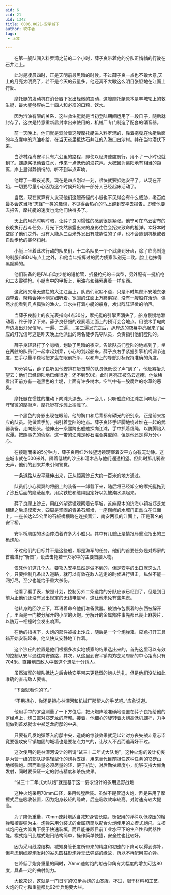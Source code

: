 ```yaml
---
aid: 6
zid: 21
uid: 1342
title: 0006.0021-安平城下
author: 吹牛者
tags: 
 - 正文

---
```




　　在第一舰队闯入料罗湾之前的二个小时，薛子良带着他的分队正悄悄的行驶在石井江上。

　　此时是凌晨四时，正是天明前最黑暗的时候。不过薛子良一点也不敢大意,天上的月亮太明亮了，若不是今天的云量多，他还真不大敢这么明目张胆地在江面上行驶。

　　摩托艇的发动机在消音器下发出轻微的震动，这艘摩托艇原本是丰城轮上的救生艇，最大能够容纳二十四人和必须的口粮、饮水。

　　因为汽油有限的关系，这些救生艇就是当初登陆期间运用了一段日子，随后就封存了，这次是特意重新启封拿出来使用的，机械厂专门制造了配套的消音器。

　　前一天晚上，他们就是驾驶着这艘摩托艇进入料罗湾的，靠着拖曳在快艇后面的羊皮囊中的汽油补给，在当天夜里抵达石井江的入海口白沙村。并在当地潜伏下来。

　　白沙村距离安平只有六公里的路程，即使以经济速度航行，用不了一小时也就到了。螺旋桨搅动着江水，传来一点低低的浪花声。大概因为离陆地有相当的距离，岸上显得静悄悄的，听不到半点声响，

　　他瞟了一眼夜光表，现在是四点刚过一刻，很快就要抵达安平了。从现在开始，一切要尽量小心因为这个时候开始有一部分人已经起床活动了。

　　当然，现在就算有人发现他们这艘奇怪的小艇也不见得会有什么威胁，老百姓最多会这当场“志怪”一类的趣谈，不见得会热心的马上跑到安平去报告。即使他要去报告，摩托艇的速度也比他们快得多了。

　　天上的月亮时明时暗，让薛子良习惯性的感到很是紧张。他宁可在乌云密布的夜晚执行战斗任务，月光下突然暴露出来的身影往往会招来致命的枪弹。幸好本时空除了他们之外，没有人能从三百米外发出有威胁性的子弹，也不会遭到机枪或者自动步枪的突然扫射。

　　小艇上坐着此次行动的队员们，十二名队员一个个武装到牙齿，除了临高制造的制服和BDU有点土之外，和他当年指挥过的武力侦察队别无二致。脸上也抹得黑黝黝的。

　　他们装备的是FAL自动步枪的短枪管，折叠枪托的卡宾型，另外配有一挺机枪和二支霰弹枪。小艇当中的甲板上，用油布和绳索裹着一样东西。

　　这宽阔又毫无遮拦的大江江面上，队员们沉默不语，只是不时焦虑不安地东张西望着，聚精会神地侧耳细听着。宽阔的江面上万籁俱寂，没有一艘船在活动，偶然才能看到几点孤独的渔火。江水拍打着小艇的船身，发出阵阵轻微的响声。

　　当薛子良腕上的夜光表指向4点30分，摩托艇的引擎声消失了，船身慢慢地滑动着，终于停了下来。薛子良仔细的观察着江面上的预订会合地点。用战术手电向岸边发出灯光信号。一遍、二遍……第三遍发完之后，从岸边的夜幕中亮起来了回应的灯光信号这是昨天晚上他派出的两名徒步先导队员，负责指引他们登陆的。

　　薛子良轻轻打了个唿哨，划破了黑暗的夜空。告诉队员们登陆的地点到了。坐在两舷的队员们一起拿起划桨，小心的划起船来。薛子良右手紧握引擎机柄调节速度，左手尽量平稳地把罗盘在眼前托平，以和岸上的导航灯标保持准确的角度。

　　10分钟后，薛子良听见他安排在艇首望的队员低低说了声“到了”，他赶紧抬头望去：他们已经距陆地已经很近：还不到50米。此时月亮正被乌云遮掩，他依稀看出正前方有一道黑色的土堤，上面有许多树木。空气中有一股腐烂的水草的恶臭。

　　摩托艇在惯性的推动下向滩头漂去。不一会儿，只听船底和江滩之间响起了一阵轻微的摩擦声，摩托艇在沙滩上搁浅了。

　　一个黑色的身影出现在眼前，他的胸口和后背都有磷光的识别条，正是前来接应的队员。他做着手势，指引着登陆的地点。薛子良轻手轻脚地绕过堆在一起的武器装备，走向船头。他伸出一条腿跨出船舷探向江滩，手中抓着缆绳，以防脚陷入泥潭。按照事先的侦察，这一带的江滩是砂石混合类型的，但是他还是得万分小心。

　　在接踵而来的5分钟内，薛子良用红外线望远镜观察着安平方向有无动静。这座城市就在500米外，隔着低矮的沙丘和灌木丛与他们遥遥相望。但此时那儿鸦雀无声，他们的到来并未引何警觉。

　　一条道路从安平延伸出来，正从距离沙丘大约一百米的地方通过。

　　队员们小心翼翼的将船上的装备一一卸载下来，随后将已经卸空的摩托艇拖到了沙丘后面的隐蔽起来，用尖铁桩和缆绳固定好以免被潮水漂起来。

　　薛子良爬上沙丘，用红外望远镜观察着安平城，这座原本的滨海小镇被郑芝龙翻建之后规模宏大，四周是坚固的青条石城墙，一座巍峨的水城门正矗立在江面上。一座长达2.5公里的石板桥横跨在连接晋江、南安两县的江面上，正是著名的安平桥。

　　安平桥周围的水面停泊着许多大小船只。其中有几艘正是情报局重点指出的三桅炮船。

　　不过他们的目标并不是这些船，那是海军的任务。他们的首要任务是对郑家的首脑进行“斩首”，设法击毙若干郑家中的主要首脑人物。

　　仅凭他们这几个人，要攻入安平显然是做不到的，但是安平的出口就这么几个，只要控制几条出入道路，就可以有效在敌人逃走的时候进行狙击，纵然不能一网打尽，至少也能给予重大杀伤。

　　他看了看手表，按照计划，控制另外二条道路的分队应该已经到了。但是到目前为止他们还没有发出规定的无线电信号，这让他未免有些焦虑。

　　他转身跑回沙丘下，耳语着命令他们准备武器。被油布包裹着的东西被解开了。里面是一门被分解开的小型的火炮。分解开的金属部件事先都已裹上麻袋片，以防万一相撞时会发出响声。

　　在他的指挥下，火炮的部件被搬上沙丘，随后是一个个炮弹箱。应愈打开工具箱开始安装起来。他又快又安静地工作着。

　　这个沙丘的位置是他们根据多次实地侦察的结果选出来的，首先这里可以有效的控制从安平通往南安道路，其次，从这里到安平镇内郑芝龙府邸的中心距离只有704米。直接炮击敌人中枢这个想法十分诱人。

　　虽然海军的舰队抵达之后会给安平带来更猛烈的炮火洗礼，但是他们没法如此准确的直击敌人要害。

　　“下面就看你的了。”

　　“不用担心，你还是担心林深河和机械厂那帮人的手艺吧。”应愈说道。

　　他用手中的罗盘测量了一下方位后，把火炮阵地准确地设置在薛子良指给他的罗经点上，炮口直对郑芝龙的府邸。接着，他细心的旋转着火炮高低机螺杆，力争能做到首发就命中郑芝龙府邸的中央。

　　只要有几发炮弹落入府邸中央，造成的惊骇效果就足以让对方丧失战斗意志毕竟要强攻安平镇加固的城墙也是要花点力气的，让敌人不战而逃再好不过。

　　这次使用的是林深河设计的所谓“试三十二年式大队炮”。这种火炮的设计初衷是为营一级的部队提供轻型化的炮兵支援，用来替代目前担任这种任务的12磅山地榴弹炮。因而重量必须尽量的轻，便于机动，对后勤依赖度小，能够支持大仰角发射，同时要保证一定的射击精度和杀伤效果。

　　“试三十二年式大队炮”就是基于这一要求设计的多用途野战炮

　　这种火炮采用70mm口径，采用线膛后装。虽然不是管退火炮，但是采用了摩擦式后座吸收装置，因为炮身较轻的缘故，后座吸收效率较高。对射速有较大提高。

　　为了降低重量，70mm速射炮适当减短身管长度。所配用的弹种以低膛压的榴弹和榴霰弹为主。炮弹采用分装式的金属药筒以配合火炮使用的立楔式炮闩。立楔式炮闩在大仰角下便于快速装填，而且能兼顾目前工业水平下的生产性和武器性能。楔式炮闩比螺式炮闩结构简单，操作简单快捷，安全性也比较好。

　　因为采用线膛结构，减短身管长度所带来的精度和初速的下降可以得到弥补，但考虑到线膛炮发射的尖头圆柱形炮弹无法弹跳的缘故，所以不再配用实心弹。

　　在降低了炮身重量的同时，70mm速射炮的射击仰角有大幅度的增加可达80度，具备一定的曲射能力。

　　大致来说，这就是一门日军的92步兵炮的山寨版，不过，限于材料和工艺，火炮的尺寸和重量都比92步兵炮要大些。


